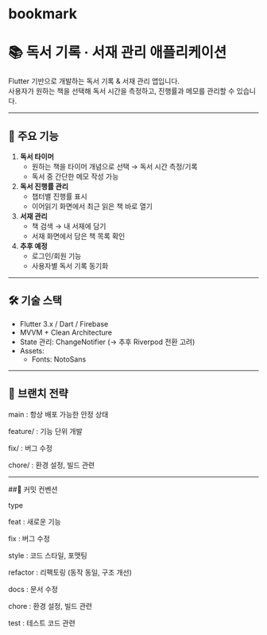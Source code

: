 # bookmark
# 📚 독서 기록 · 서재 관리 애플리케이션

Flutter 기반으로 개발하는 독서 기록 & 서재 관리 앱입니다.  
사용자가 원하는 책을 선택해 독서 시간을 측정하고, 진행률과 메모를 관리할 수 있습니다.  

---

## 🚀 주요 기능
1. **독서 타이머**  
   - 원하는 책을 타이머 개념으로 선택 → 독서 시간 측정/기록
   - 독서 중 간단한 메모 작성 가능
2. **독서 진행률 관리**  
   - 챕터별 진행률 표시
   - 이어읽기 화면에서 최근 읽은 책 바로 열기
3. **서재 관리**  
   - 책 검색 → 내 서재에 담기
   - 서재 화면에서 담은 책 목록 확인
4. **추후 예정**  
   - 로그인/회원 기능
   - 사용자별 독서 기록 동기화

---


## 🛠️ 기술 스택
- Flutter 3.x / Dart / Firebase 
- MVVM + Clean Architecture
- State 관리: ChangeNotifier (→ 추후 Riverpod 전환 고려)
- Assets:
  - Fonts: NotoSans 

---

## 🌳 브랜치 전략

main : 항상 배포 가능한 안정 상태

feature/ : 기능 단위 개발

fix/ : 버그 수정

chore/ : 환경 설정, 빌드 관련


---

##📝 커밋 컨벤션

type

feat : 새로운 기능

fix : 버그 수정

style : 코드 스타일, 포맷팅

refactor : 리팩토링 (동작 동일, 구조 개선)

docs : 문서 수정

chore : 환경 설정, 빌드 관련

test : 테스트 코드 관련

